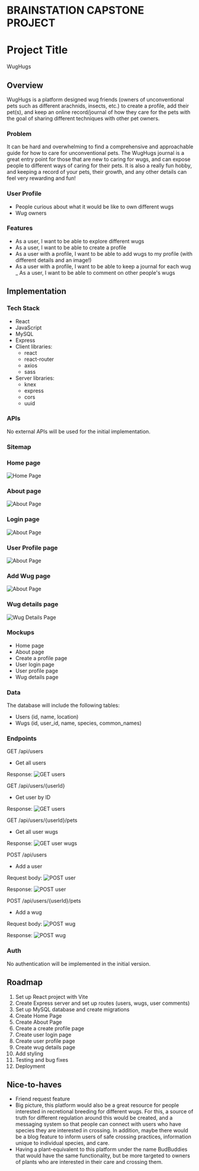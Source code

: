 # BRAINSTATION CAPSTONE PROJECT
# Project Title
WugHugs

## Overview

WugHugs is a platform designed wug friends (owners of unconventional pets such as different arachnids, insects, etc.) to create a profile, add their pet(s), and keep an online record/journal of how they care for the pets with the goal of sharing different techniques with other pet owners. 

### Problem

It can be hard and overwhelming to find a comprehensive and approachable guide for how to care for unconventional pets. The WugHugs journal is a great entry point for those that are new to caring for wugs, and can expose people to different ways of caring for their pets. It is also a really fun hobby, and keeping a record of your pets, their growth, and any other details can feel very rewarding and fun! 


### User Profile

- People curious about what it would be like to own different wugs
- Wug owners


### Features

- As a user, I want to be able to explore different wugs
- As a user, I want to be able to create a profile
- As a user with a profile, I want to be able to add wugs to my profile (with different details and an image!)
- As a user with a profile, I want to be able to keep a journal for each wug
_ As a user, I want to be able to comment on other people's wugs

## Implementation

### Tech Stack

- React
- JavaScript
- MySQL
- Express
- Client libraries: 
    - react
    - react-router
    - axios
    - sass
- Server libraries:
    - knex
    - express
    - cors
    - uuid

### APIs

No external APIs will be used for the initial implementation.

### Sitemap

### Home page
![Home Page](mockups/HomePage.jpeg)

### About page
![About Page](mockups/AboutPage.jpeg)

### Login page
![About Page](mockups/LoginPage.jpeg)

### User Profile page
![About Page](mockups/UserProfilePage.jpeg)

### Add Wug page
![About Page](mockups/AddWugPage.jpeg)

### Wug details page
![Wug Details Page](mockups/WugDetailsPage.jpeg)

### Mockups

- Home page
- About page
- Create a profile page
- User login page
- User profile page
- Wug details page


### Data

The database will include the following tables:
- Users (id, name, location)
- Wugs (id, user_id, name, species, common_names)

### Endpoints

GET /api/users
- Get all users

Response:
![GET users](sampledata/GET/users.png)

GET /api/users/{userId}
- Get user by ID

Response:
![GET users](sampledata/GET/userbyid.png)

GET /api/users/{userId}/pets
- Get all user wugs

Response:
![GET user wugs](sampledata/GET/userwugs.png)

POST /api/users
- Add a user

Request body:
![POST user](sampledata/POST/userreq.png)

Response:
![POST user](sampledata/POST/userres.png)

POST /api/users/{userId}/pets
- Add a wug

Request body:
![POST wug](sampledata/POST/wugreq.png)

Response:
![POST wug](sampledata/POST/wugres.png)

### Auth

No authentication will be implemented in the initial version.

## Roadmap

1. Set up React project with Vite
2. Create Express server and set up routes (users, wugs, user comments)
3. Set up MySQL database and create migrations
4. Create Home Page
5. Create About Page
6. Create a create profile page
7. Create user login page
8. Create user profile page
8. Create wug details page
9. Add styling
10. Testing and bug fixes
11. Deployment

## Nice-to-haves

- Friend request feature
- Big picture, this platform would also be a great resource for people interested in recretional breeding for different wugs. For this, a source of truth for different regulation around this would be created, and a messaging system so that people can connect with users who have species they are interested in crossing. In addition, maybe there would be a blog feature to inform users of safe crossing practices, information unique to individual species, and care. 
- Having a plant-equivalent to this platform under the name BudBuddies that would have the same functionality, but be more targeted to owners of plants who are interested in their care and crossing them.